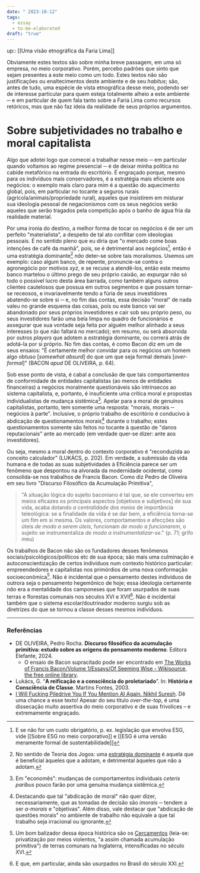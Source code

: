 ```yaml
---
date: " 2023-10-12"
tags:
  - essay
  - to-be-elaborated
draft: "true"
---
```

up:: [[Uma visão etnográfica da Faria Lima]]

Obviamente estes textos são sobre minha breve passagem, em uma só empresa, no meio corporativo. Porém, percebo padrões que sinto que sejam presentes a este meio como um todo. Estes textos não são justificações ou enaltecimentos deste ambiente e de seu *habitus*; são, antes de tudo, uma espécie de vista etnográfica desse meio, podendo ser de interesse particular para quem esteja totalmente alheio a este ambiente ─ e em particular de quem fala tanto sobre a Faria Lima como recursos retóricos, mas que não faz ideia da realidade de seus próprios argumentos.
# Sobre subjetividades no trabalho e moral capitalista
Algo que adotei logo que comecei a trabalhar nesse meio ─ em particular quando voltamos ao regime presencial ─ é de deixar minha política no cabide metafórico na entrada do escritório. É engraçado porque, mesmo para os indivíduos mais conservadores, é a estratégia mais eficiente aos negócios: o exemplo mais claro para mim é a questão do aquecimento global, pois, em particular no tocante a seguros rurais (agrícola/animais/propriedade rural), aqueles que insistirem em misturar sua ideologia pessoal de negacionismos com os seus negócios serão aqueles que serão tragados pela competição após o banho de água fria da realidade material.

Por uma ironia do destino, a melhor forma de tocar os negócios é de ser um perfeito "materialista", a despeito de tal ato conflitar com ideologias pessoais. É no sentido pleno que eu diria que "o mercado come boas intenções de café da manhã", pois, se é detrimental aos negócios[^1], então é uma estratégia dominante[^2] *não* deter-se sobre tais moralismos. Usemos um exemplo: caso algum banco, de repente, pronuncie-se contra o agronegócio por motivos *xyz*, e se recuse a atendê-los, então este mesmo banco martelou o último prego de seu próprio caixão, ao expurgar não só todo o possível lucro desta área barrada, como também alguns outros clientes cautelosos que possua em outros segmentos e que possam tornar-se receosos, e invariavelmente tendo a fúria de seus investidores abatendo-se sobre si ─ e, no fim das contas, essa decisão "moral" de nada valeu no grande esquema das coisas, pois ou este banco vai ser abandonado por seus próprios investidores e cair sob seu próprio peso, ou seus investidores farão uma bela limpa no quadro de funcionários e assegurar que sua vontade seja feita por alguém melhor alinhado a seus interesses (o que não faltará no mercado); em resumo, ou será absorvida por outros *players* que adotem a estratégia dominante, ou correrá atrás de adotá-la por si próprio. No fim das contas, é como Bacon diz em um de seus ensaios: "É certamente melhor convidar para os negócios um homem algo obtuso [*somewhat absurd*] do que um que seja formal demais [*over-formal*]" (BACON *apud* DE OLIVEIRA, p. 64).

Sob esse ponto de vista, é cabal a conclusão de que tais comportamentos de conformidade de entidades capitalistas (ao menos de entidades financeiras) a negócios moralmente questionáveis são intrínsecos ao sistema capitalista, e, portanto, é insuficiente uma crítica moral e propostas individualistas de mudança sistêmica[^3]. Apelar para a moral de genuínos capitalistas, portanto, tem somente uma resposta: "morais, morais ─ negócios à parte". Inclusive, o próprio trabalho de escritório é conducivo à abdicação de questionamentos morais[^4] durante o trabalho; estes questionamentos somente são feitos no tocante à questão de "danos reputacionais" ante ao mercado (em verdade quer-se dizer: ante aos investidores). 

Ou seja, mesmo a moral dentro do contexto corporativo é "reconduzida ao conceito calculador" (LUKÁCS, p. 202). Em verdade, a submissão da vida humana e de todas as suas subjetividades à Eficiência parece ser um fenômeno que despontou na alvorada da modernidade ocidental, como consolida-se nos trabalhos de Francis Bacon. Como diz Pedro de Oliveira em seu livro "Discurso Filosófico da Acumulação Primitiva",
> "A situação lógica do sujeito baconiano é tal que, se ele converteu em meios eficazes os principais aspectos [objetivos e subjetivos] de sua vida, acaba dotando *a centralidade dos meios* de importância teleológica: se a finalidade da vida é se dar bem, a eficiência torna-se um fim em si mesma. Os valores, comportamentos e afecções são úteis *de modo a serem úteis*, funcionam *de modo a funcionarem*, o sujeito se instrumentaliza *de modo a instrumentalizar-se*." (p. 71; grifo meu)

Os trabalhos de Bacon não são os fundadores desses fenômenos sociais/psicológicos/políticos etc de sua época; são mais uma culminação e autoconscientização de certos indivíduos num contexto histórico particular: empreendedores e capitalistas nos primórdios de uma nova conformação socioeconômica[^5]. Não é incidental que o pensamento destes indivíduos de outrora seja o pensamento hegemônico de hoje; essa ideologia certamente *não* era a mentalidade dos camponeses que foram usurpados de suas terras e florestas comunais nos séculos XVI e XVII[^6]. Não é incidental também que o sistema escolar/doutrinador moderno surgiu sob as diretrizes do que se tornou a classe desses mesmos indivíduos.

---
### Referências
- DE OLIVEIRA, Pedro Rocha. **Discurso filosófico da acumulação primitiva: estudo sobre as origens do pensamento moderno**. Editora Elefante, 2024.
	- O ensaio de Bacon supracitado pode ser encontrado em [The Works of Francis Bacon/Volume 1/Essays/Of Seeming Wise - Wikisource, the free online library](https://en.wikisource.org/wiki/The_Works_of_Francis_Bacon/Volume_1/Essays/Of_Seeming_Wise).
- Lukács, G. “**A reificação e a consciência do proletariado**”. In: **História e Consciência de Classe**. Martins Fontes, 2003.
- [I Will Fucking Piledrive You If You Mention AI Again. Nikhil Suresh](https://ludic.mataroa.blog/blog/i-will-fucking-piledrive-you-if-you-mention-ai-again/). Dê uma chance a esse texto! Apesar do seu título *over-the-top*, é uma dissecação muito assertiva do meio corporativo e de suas frivolices – e extremamente engraçado.

[^1]: E se não for um custo obrigatório, p. ex. legislação que envolva ESG, vide [[Sobre ESG no meio corporativo]] e [[ESG é uma versão meramente formal de sustentabilidade]]
[^2]: No sentido de Teoria dos Jogos: uma [estratégia dominante](https://pt.wikipedia.org/wiki/Domin%C3%A2ncia_estrat%C3%A9gica) é aquela que é beneficial àqueles que a adotam, e detrimental àqueles que não a adotam.
[^3]: Em "economês": mudanças de comportamentos individuais *ceteris paribus* pouco farão por uma genuína mudança sistêmica.
[^4]: Destacando que tal "abdicação de moral" não quer dizer, necessariamente, que as tomadas de decisão são *imorais* ─ tendem a ser *a-morais* e "objetivas". Além disso, vale destacar que "abdicação de questões morais" no ambiente de trabalho não equivale a que tal trabalho seja irracional ou ignorante.
[^5]: Um bom balizador dessa época histórica são os [Cercamentos](https://pt.wikipedia.org/wiki/Cercamentos) (leia-se: privatização por meios violentos, "a assim chamada acumulação primitiva") de terras comunais na Inglaterra, intensificadas no século XVI.
[^6]: E que, em particular, ainda são usurpados no Brasil do século XXI.